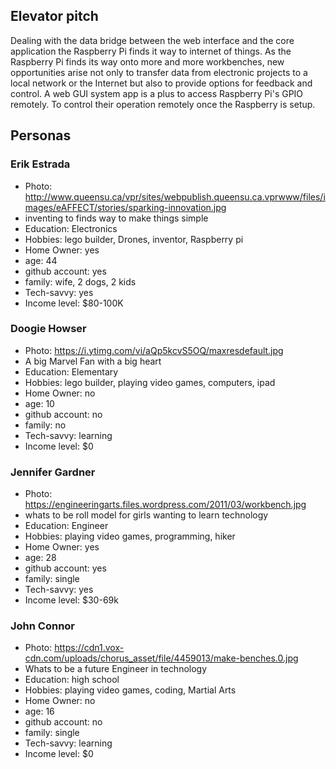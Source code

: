 ## Elevator pitch

Dealing with the data bridge between the web interface and the core application
the Raspberry Pi finds it way to internet of things.
As the Raspberry Pi finds its way onto more and more workbenches,
new opportunities arise not only to transfer data from electronic projects
to a local network or the Internet but also to provide options for feedback and control.
A web GUI system app is a plus to access Raspberry Pi's GPIO remotely. To control their
operation remotely once the Raspberry is setup.

## Personas

### Erik Estrada

- Photo: http://www.queensu.ca/vpr/sites/webpublish.queensu.ca.vprwww/files/images/eAFFECT/stories/sparking-innovation.jpg
- inventing to finds way to make things simple
- Education: Electronics
- Hobbies: lego builder, Drones, inventor, Raspberry pi
- Home Owner: yes
- age: 44
- github account: yes
- family: wife, 2 dogs, 2 kids
- Tech-savvy: yes
- Income level: $80-100K

### Doogie Howser

- Photo: https://i.ytimg.com/vi/aQp5kcvS5OQ/maxresdefault.jpg
- A big Marvel Fan with a big heart
- Education: Elementary
- Hobbies: lego builder, playing video games, computers, ipad
- Home Owner: no
- age: 10
- github account: no
- family: no
- Tech-savvy: learning
- Income level: $0

### Jennifer Gardner

- Photo: https://engineeringarts.files.wordpress.com/2011/03/workbench.jpg
- whats to be roll model for girls wanting to learn technology
- Education: Engineer
- Hobbies: playing video games, programming, hiker
- Home Owner: yes
- age: 28
- github account: yes
- family: single
- Tech-savvy: yes
- Income level: $30-69k

### John Connor

- Photo: https://cdn1.vox-cdn.com/uploads/chorus_asset/file/4459013/make-benches.0.jpg
- Whats to be a future Engineer in technology
- Education: high school
- Hobbies: playing video games, coding, Martial Arts
- Home Owner: no
- age: 16
- github account: no
- family: single
- Tech-savvy: learning
- Income level: $0
